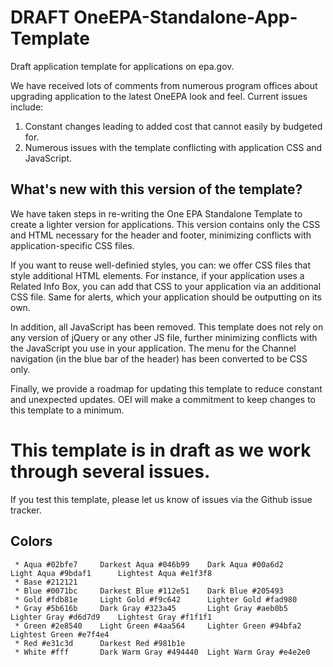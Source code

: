 # DRAFT OneEPA-Standalone-App-Template
Draft application template for applications on epa.gov.

We have received lots of comments from numerous program offices about upgrading application to the latest OneEPA look and feel. Current issues include:
1) Constant changes leading to added cost that cannot easily by budgeted for.
2) Numerous issues with the template conflicting with application CSS and JavaScript.

## What's new with this version of the template?
We have taken steps in re-writing the One EPA Standalone Template to create a lighter version for applications. This version contains only the CSS and HTML necessary for the header and footer, minimizing conflicts with application-specific CSS files.

If you want to reuse well-definied styles, you can: we offer CSS files that style additional HTML elements. For instance, if your application uses a Related Info Box, you can add that CSS to your application via an additional CSS file. Same for alerts, which your application should be outputting on its own.

In addition, all JavaScript has been removed. This template does not rely on any version of jQuery or any other JS file, further minimizing conflicts with the JavaScript you use in your application. The menu for the Channel navigation (in the blue bar of the header) has been converted to be CSS only.

Finally, we provide a roadmap for updating this template to reduce constant and unexpected updates. OEI will make a commitment to keep changes to this template to a minimum.

# This template is in draft as we work through several issues.

If you test this template, please let us know of issues via the Github issue tracker.

## Colors

```
 * Aqua #02bfe7     Darkest Aqua #046b99    Dark Aqua #00a6d2     Light Aqua #9bdaf1      Lightest Aqua #e1f3f8
 * Base #212121
 * Blue #0071bc     Darkest Blue #112e51    Dark Blue #205493
 * Gold #fdb81e     Light Gold #f9c642      Lighter Gold #fad980
 * Gray #5b616b     Dark Gray #323a45       Light Gray #aeb0b5    Lighter Gray #d6d7d9    Lightest Gray #f1f1f1
 * Green #2e8540    Light Green #4aa564     Lighter Green #94bfa2 Lightest Green #e7f4e4
 * Red #e31c3d      Darkest Red #981b1e
 * White #fff       Dark Warm Gray #494440  Light Warm Gray #e4e2e0
```
